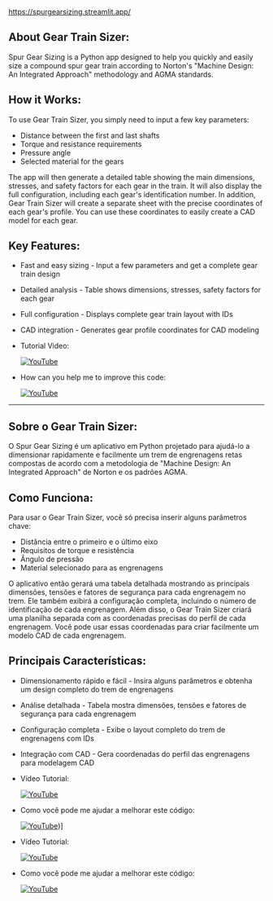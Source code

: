 https://spurgearsizing.streamlit.app/

## About Gear Train Sizer:

Spur Gear Sizing is a Python app designed to help you quickly and easily size a compound spur gear train according to Norton's "Machine Design: An Integrated Approach" methodology and AGMA standards.

## How it Works:

To use Gear Train Sizer, you simply need to input a few key parameters:
- Distance between the first and last shafts
- Torque and resistance requirements
- Pressure angle
- Selected material for the gears

The app will then generate a detailed table showing the main dimensions, stresses, and safety factors for each gear in the train. It will also display the full configuration, including each gear's identification number.
In addition, Gear Train Sizer will create a separate sheet with the precise coordinates of each gear's profile. You can use these coordinates to easily create a CAD model for each gear.

## Key Features:

- Fast and easy sizing - Input a few parameters and get a complete gear train design
- Detailed analysis - Table shows dimensions, stresses, safety factors for each gear
- Full configuration - Displays complete gear train layout with IDs
- CAD integration - Generates gear profile coordinates for CAD modeling

- Tutorial Video:

  [![YouTube](https://img.shields.io/badge/YouTube-FF0000?style=for-the-badge&logo=youtube&logoColor=white)](https://youtu.be/T1YwprHeOw4)

- How can you help me to improve this code:

  [![YouTube](https://img.shields.io/badge/YouTube-FF0000?style=for-the-badge&logo=youtube&logoColor=white)](https://www.youtube.com/watch?v=z66-aUrW6dE&t=58s)
  
---

## Sobre o Gear Train Sizer:

O Spur Gear Sizing é um aplicativo em Python projetado para ajudá-lo a dimensionar rapidamente e facilmente um trem de engrenagens retas compostas de acordo com a metodologia de "Machine Design: An Integrated Approach" de Norton e os padrões AGMA.

## Como Funciona:

Para usar o Gear Train Sizer, você só precisa inserir alguns parâmetros chave:
- Distância entre o primeiro e o último eixo
- Requisitos de torque e resistência
- Ângulo de pressão
- Material selecionado para as engrenagens

O aplicativo então gerará uma tabela detalhada mostrando as principais dimensões, tensões e fatores de segurança para cada engrenagem no trem. Ele também exibirá a configuração completa, incluindo o número de identificação de cada engrenagem. Além disso, o Gear Train Sizer criará uma planilha separada com as coordenadas precisas do perfil de cada engrenagem. Você pode usar essas coordenadas para criar facilmente um modelo CAD de cada engrenagem.

## Principais Características:

- Dimensionamento rápido e fácil - Insira alguns parâmetros e obtenha um design completo do trem de engrenagens
- Análise detalhada - Tabela mostra dimensões, tensões e fatores de segurança para cada engrenagem
- Configuração completa - Exibe o layout completo do trem de engrenagens com IDs
- Integração com CAD - Gera coordenadas do perfil das engrenagens para modelagem CAD

- Vídeo Tutorial:

  [![YouTube](https://img.shields.io/badge/YouTube-FF0000?style=for-the-badge&logo=youtube&logoColor=white)](https://youtu.be/T1YwprHeOw4)

- Como você pode me ajudar a melhorar este código:

  [![YouTube](https://img.shields.io/badge/YouTube-FF0000?style=for-the-badge&logo=youtube&logoColor=white)](https://www.youtube.com/watch?v=z66-aUrW6dE&t=58s))]


- Vídeo Tutorial:

  [![YouTube](https://img.shields.io/badge/YouTube-FF0000?style=for-the-badge&logo=youtube&logoColor=white)](https://youtu.be/T1YwprHeOw4)

- Como você pode me ajudar a melhorar este código:

  [![YouTube](https://img.shields.io/badge/YouTube-FF0000?style=for-the-badge&logo=youtube&logoColor=white)](https://www.youtube.com/watch?v=z66-aUrW6dE&t=58s)

